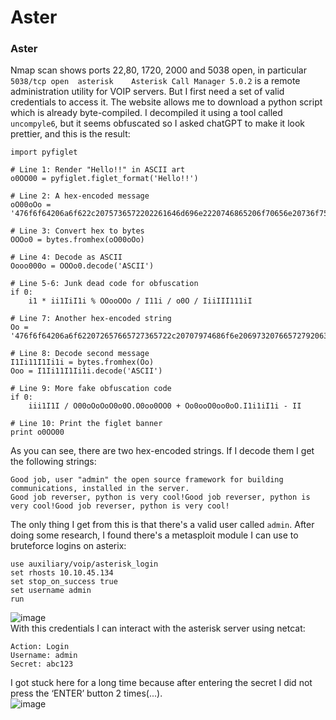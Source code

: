 # Aster

### Aster
Nmap scan shows ports 22,80, 1720, 2000 and 5038 open, in particular `5038/tcp open  asterisk    Asterisk Call Manager 5.0.2` is a remote administration utility for VOIP servers. But I first need a set of valid credentials to access it. The website allows me to download a python script which is already byte-compiled. I decompiled it using a tool called `uncompyle6`, but it seems obfuscated so I asked chatGPT to make it look prettier, and this is the result: <br />

    import pyfiglet

    # Line 1: Render "Hello!!" in ASCII art
    o0OO00 = pyfiglet.figlet_format('Hello!!')
    
    # Line 2: A hex-encoded message
    oO00oOo = '476f6f64206a6f622c2075736572202261646d696e2220746865206f70656e20736f75726365206672616d65776f726b20666f72206275696c64696e6720636f6d6d756e69636174696f6e732c20696e7374616c6c656420696e20746865207365727665722e'
    
    # Line 3: Convert hex to bytes
    OOOo0 = bytes.fromhex(oO00oOo)
    
    # Line 4: Decode as ASCII
    Oooo000o = OOOo0.decode('ASCII')
    
    # Line 5-6: Junk dead code for obfuscation
    if 0:
        i1 * ii1IiI1i % OOooOOo / I11i / o0O / IiiIII111iI
    
    # Line 7: Another hex-encoded string
    Oo = '476f6f64206a6f622072657665727365722c20707974686f6e206973207665727920636f6f6c21476f6f64206a6f622072657665727365722c20707974686f6e206973207665727920636f6f6c21476f6f64206a6f622072657665727365722c20707974686f6e206973207665727920636f6f6c21'
    
    # Line 8: Decode second message
    I1Ii11I1Ii1i = bytes.fromhex(Oo)
    Ooo = I1Ii11I1Ii1i.decode('ASCII')
    
    # Line 9: More fake obfuscation code
    if 0:
        iii1I1I / O00oOoOoO0o0O.O0oo0OO0 + Oo0ooO0oo0oO.I1i1iI1i - II
    
    # Line 10: Print the figlet banner
    print o0OO00

As you can see, there are two hex-encoded strings. If I decode them I get the following strings: 

    Good job, user "admin" the open source framework for building communications, installed in the server.
    Good job reverser, python is very cool!Good job reverser, python is very cool!Good job reverser, python is very cool!
The only thing I get from this is that there's a valid user called `admin`. After doing some research, I found there's a metasploit module I can use to bruteforce logins on asterix:

    use auxiliary/voip/asterisk_login
    set rhosts 10.10.45.134
    set stop_on_success true
    set username admin
    run
![image](https://github.com/user-attachments/assets/f930761f-bed7-4e43-842c-f9fbf4becb6e)<br />
With this credentials I can interact with the asterisk server using netcat: 
    
    Action: Login
    Username: admin
    Secret: abc123
I got stuck here for a long time because after entering the secret I did not press the ‘ENTER’ button 2 times(...).<br />
![image](https://github.com/user-attachments/assets/e47fe79a-0239-4488-9877-dadb244d5a98)<br />

